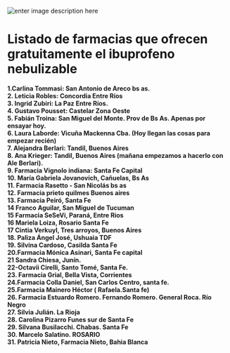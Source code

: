 ![enter image description here](https://libreprofeno.org/libreprofeno.jpg)

# Listado de farmacias que ofrecen gratuitamente el ibuprofeno nebulizable

 **1.Carlina Tommasi: San Antonio de Areco bs as.**  
**2. Leticia Robles: Concordia Entre Ríos**  
**3. Ingrid Zubiri: La Paz Entre Ríos.**  
**4. Gustavo Pousset: Castelar Zona Oeste**  
**5. Fabián Troina: San Miguel del Monte. Prov de Bs As. Apenas por ensayar hoy.**  
**6. Laura Laborde: Vicuña Mackenna Cba. (Hoy llegan las cosas para empezar recién)**  
**7. Alejandra Berlari: Tandil, Buenos Aires**  
**8. Ana Krieger: Tandil, Buenos Aires (mañana empezamos a hacerlo con Ale Berlari).**  
**9. Farmacia Vignolo indiana: Santa Fe Capital**  
**10. María Gabriela Jovanovich, Cañuelas, Bs As**  
**11. Farmacia Rasetto - San Nicolás bs as**  
**12. Farmacia prieto quilmes Buenos aires**  
**13. Farmacia Peiró, Santa Fe**  
**14 Franco Aguilar, San Miguel de Tucuman**  
**15 Farmacia SeSeVi, Paraná, Entre Rios**  
**16 Mariela Loiza, Rosario Santa Fe**  
**17 Cintia Verkuyl, Tres arroyos, Buenos Aires**  
**18. Paliza Ángel José, Ushuaia TDF**  
**19. Silvina Cardoso, Casilda Santa Fe**  
**20.Farmacia Mónica Asinari, Santa Fe capital**  
**21 Sandra Chiesa, Junín.**  
**22-Octavii Cirelli, Santo Tomé, Santa Fe.**  
**23. Farmacia Grial, Bella Vista, Corrientes**  
**24.Farmacia Colla Daniel, San Carlos Centro, santa fe.**  
**25.Farmacia Mainero Héctor ( Rafaela.Santa fe)**  
**26. Farmacia Estuardo Romero. Fernando Romero. General Roca. Río Negro**  
**27. Silvia Julián. La Rioja**  
**28. Carolina Pizarro Funes sur de Santa Fe**  
**29. Silvana Busilacchi. Chabas. Santa Fe**  
**30. Marcelo Salatino. ROSARIO**  
**31. Patricia Nieto, Farmacia Nieto, Bahia Blanca**
